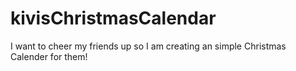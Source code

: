 # kivisChristmasCalendar
I want to cheer my friends up so I am creating an simple Christmas Calender for them!
